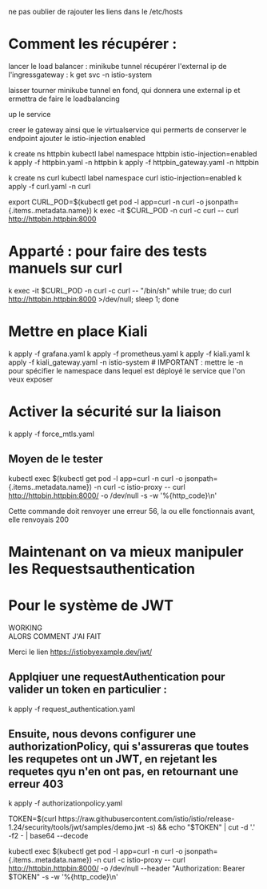 ne pas oublier de rajouter les liens dans le /etc/hosts
# Comment les récupérer :
lancer le load balancer : minikube tunnel
récupérer l'external ip de l'ingressgateway : k get svc -n istio-system

laisser tourner minikube tunnel en fond, qui donnera une external ip et ermettra de faire le loadbalancing


up le service

creer le gateway ainsi que le virtualservice qui permerts de conserver le endpoint
 ajouter le istio-injection enabled


k create ns httpbin
kubectl label namespace httpbin istio-injection=enabled
k apply -f httpbin.yaml -n httpbin
k apply -f httpbin_gateway.yaml -n httpbin


k create ns curl
kubectl label namespace curl istio-injection=enabled
k apply -f curl.yaml -n curl

export CURL_POD=$(kubectl get pod -l app=curl -n curl -o jsonpath={.items..metadata.name})
k exec -it $CURL_POD -n curl -c curl -- curl http://httpbin.httpbin:8000


# Apparté : pour faire des tests manuels sur curl 
k exec -it $CURL_POD -n curl -c curl -- "/bin/sh"
while true; do curl http://httpbin.httpbin:8000 >/dev/null; sleep 1; done


# Mettre en place Kiali

k apply -f grafana.yaml
k apply -f prometheus.yaml
k apply -f kiali.yaml
k apply -f kiali_gateway.yaml -n istio-system # IMPORTANT : mettre le -n pour spécifier le namespace dans lequel est déployé le service que l'on veux exposer


# Activer la sécurité sur la liaison

k apply -f force_mtls.yaml

## Moyen de le tester

kubectl exec $(kubectl get pod -l app=curl -n curl -o jsonpath={.items..metadata.name}) -n curl -c istio-proxy -- curl http://httpbin.httpbin:8000/ -o /dev/null -s -w '%{http_code}\n'  

Cette commande doit renvoyer une erreur 56, la ou elle fonctionnais avant, elle renvoyais 200



# Maintenant on va mieux manipuler les Requestsauthentication
# Pour le système de JWT


WORKING  
ALORS COMMENT J'AI FAIT


Merci le lien https://istiobyexample.dev/jwt/

## Applqiuer une requestAuthentication pour valider un token en particulier :

k apply -f request_authentication.yaml

## Ensuite, nous devons configurer une authorizationPolicy, qui s'assureras que toutes les requpetes ont un JWT, en rejetant les requetes qyu n'en ont pas, en retournant une erreur 403  

k apply -f authorizationpolicy.yaml

TOKEN=$(curl https://raw.githubusercontent.com/istio/istio/release-1.24/security/tools/jwt/samples/demo.jwt -s) && echo "$TOKEN" | cut -d '.' -f2 - | base64 --decode

kubectl exec $(kubectl get pod -l app=curl -n curl -o jsonpath={.items..metadata.name}) -n curl -c istio-proxy -- curl http://httpbin.httpbin:8000/ -o /dev/null --header "Authorization: Bearer $TOKEN" -s -w '%{http_code}\n'


